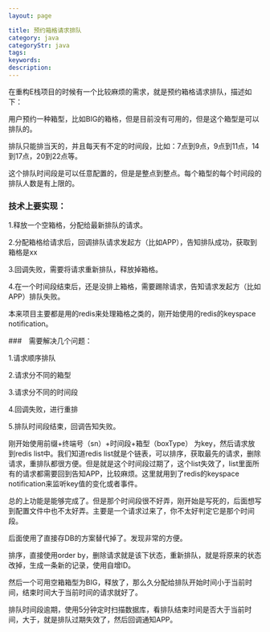 ```yaml
---
layout: page

title: 预约箱格请求排队
category: java
categoryStr: java
tags: 
keywords: 
description: 
---
```



在重构E栈项目的时候有一个比较麻烦的需求，就是预约箱格请求排队，描述如下：

用户预约一种箱型，比如BIG的箱格，但是目前没有可用的，但是这个箱型是可以排队的。

排队只能排当天的，并且每天有不定的时间段，比如：7点到9点，9点到11点，14到17点，20到22点等。

这个排队时间段是可以任意配置的，但是是整点到整点。每个箱型的每个时间段的排队人数是有上限的。


### 技术上要实现：

1.释放一个空箱格，分配给最新排队的请求。

2.分配箱格给请求后，回调排队请求发起方（比如APP），告知排队成功，获取到箱格是xx

3.回调失败，需要将请求重新排队，释放掉箱格。

4.在一个时间段结束后，还是没排上箱格，需要踢除请求，告知请求发起方（比如APP）排队失败。

本来项目主要都是用的redis来处理箱格之类的，刚开始使用的redis的keyspace notification。

###　需要解决几个问题：

1.请求顺序排队

2.请求分不同的箱型

3.请求分不同的时间段

4.回调失败，进行重排

5.排队时间段结束，回调告知失败。

刚开始使用前缀+终端号（sn）+时间段+箱型（boxType） 为key，然后请求放到redis list中。我们知道redis list就是个链表，可以排序，获取最先的请求，删除请求，重排队都很方便。但是就是这个时间段过期了，这个list失效了，list里面所有的请求都需要回到告知APP，比较麻烦。这里就用到了redis的keyspace notification来监听key值的变化或者事件。

总的上功能是能够完成了。但是那个时间段很不好弄，刚开始是写死的，后面想写到配置文件中也不太好弄。主要是一个请求过来了，你不太好判定它是那个时间段。

后面使用了直接存DB的方案替代掉了。发现非常的方便。

排序，直接使用order by，删除请求就是该下状态，重新排队，就是将原来的状态改掉，生成一条新的记录，使用自增ID。

然后一个可用空箱箱型为BIG，释放了，那么久分配给排队开始时间小于当前时间，结束时间大于当前时间的请求就好了。

排队时间段逾期，使用5分钟定时扫描数据库，看排队结束时间是否大于当前时间，大于，就是排队过期失效了，然后回调通知APP。



